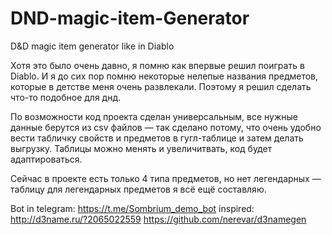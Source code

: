 # DND-magic-item-Generator
D&amp;D magic item generator like in Diablo

Хотя это было очень давно, я помню как впервые решил поиграть в Diablo. И я до сих пор помню некоторые нелепые названия предметов, которые в детстве меня очень развлекали. Поэтому я решил сделать что-то подобное для днд.

По возможности код проекта сделан универсальным, все нужные данные берутся из csv файлов — так сделано потому, что очень удобно вести табличку свойств и предметов в гугл-таблице и затем делать выгрузку. Таблицы можно менять и увеличитвать, код будет адаптироваться.

Сейчас в проекте есть только 4 типа предметов, но нет легендарных — таблицу для легендарных предметов я всё ещё составляю.

Bot in telegram: https://t.me/Sombrium_demo_bot
inspired: http://d3name.ru/?2065022559
https://github.com/nerevar/d3namegen
